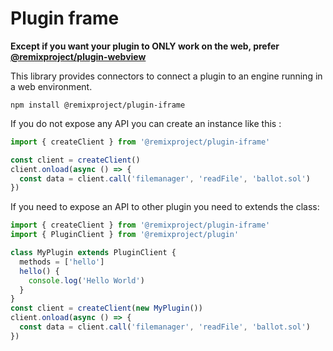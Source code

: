 # Plugin frame

**Except if you want your plugin to ONLY work on the web, prefer [@remixproject/plugin-webview](../webview)**

This library provides connectors to connect a plugin to an engine running in a web environment.
```
npm install @remixproject/plugin-iframe
```

If you do not expose any API you can create an instance like this :
```typescript
import { createClient } from '@remixproject/plugin-iframe'

const client = createClient()
client.onload(async () => {
  const data = client.call('filemanager', 'readFile', 'ballot.sol')
})
```

If you need to expose an API to other plugin you need to extends the class: 
```typescript
import { createClient } from '@remixproject/plugin-iframe'
import { PluginClient } from '@remixproject/plugin'

class MyPlugin extends PluginClient {
  methods = ['hello']
  hello() {
    console.log('Hello World')
  }
}
const client = createClient(new MyPlugin())
client.onload(async () => {
  const data = client.call('filemanager', 'readFile', 'ballot.sol')
})
```
